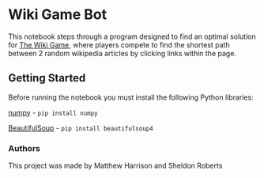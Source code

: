 # Wiki Game Bot

This notebook steps through a program designed to find an optimal solution for [The Wiki Game](https://en.wikipedia.org/wiki/Wikipedia:Wiki_Game), where players compete to find the shortest path between 2 random wikipedia articles by clicking links within the page. 

## Getting Started

Before running the notebook you must install the following Python libraries:

[numpy](https://numpy.org/) - `pip install numpy`

[BeautifulSoup](https://www.crummy.com/software/BeautifulSoup/bs4/doc/) - `pip install beautifulsoup4`


### Authors

This project was made by Matthew Harrison and Sheldon Roberts

